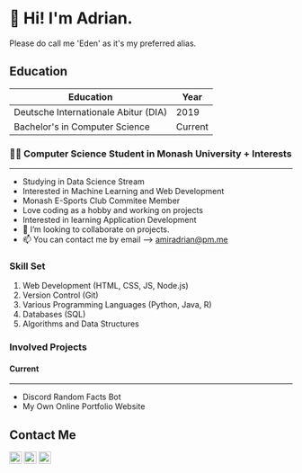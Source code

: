 # 👋 Hi! I'm Adrian.

Please do call me 'Eden' as it's my preferred alias.

## Education
| Education | Year |
| ----------- | ----------- |
| Deutsche Internationale Abitur (DIA) | 2019 |
| Bachelor's in Computer Science | Current |

### 👨‍💻 Computer Science Student in Monash University + Interests
---

- Studying in Data Science Stream
- Interested in Machine Learning and Web Development
- Monash E-Sports Club Commitee Member
- Love coding as a hobby and working on projects
- Interested in learning Application Development
- 💞️ I’m looking to collaborate on projects.
- 📫 You can contact me by email --> amiradrian@pm.me

### Skill Set

1. Web Development (HTML, CSS, JS, Node.js)
2. Version Control (Git)
3. Various Programming Languages (Python, Java, R)
4. Databases (SQL)
5. Algorithms and Data Structures

### Involved Projects

#### Current
---

- Discord Random Facts Bot
- My Own Online Portfolio Website

## Contact Me

<a href = "https://www.twitch.tv/edenfrey/" target="_blank"><img alt = "Twitch" width="22px" src = "https://cdn.jsdelivr.net/npm/simple-icons@3.13.0/icons/twitch.svg"/></a>  <a href = "https://www.instagram.com/edenfrey/" target="_blank"><img alt = "Instagram" width="22px" src = "https://cdn.jsdelivr.net/npm/simple-icons@3.13.0/icons/instagram.svg"/></a>  <a href = "https://www.linkedin.com/in/adrian-amir/" target="_blank"><img alt = "LinkedIn" width="22px" src = "https://cdn.jsdelivr.net/npm/simple-icons@3.13.0/icons/linkedin.svg"/></a>

